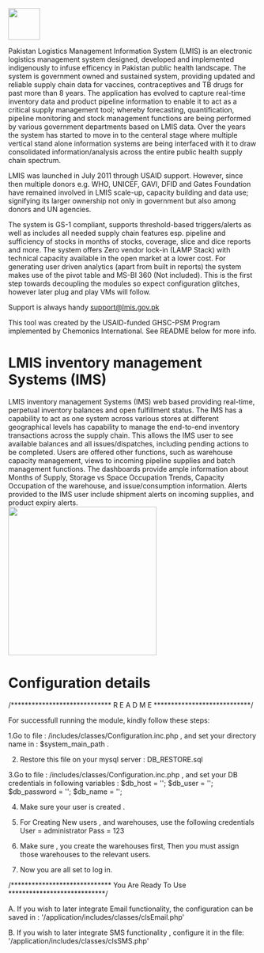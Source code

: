 <img src='https://repository-images.githubusercontent.com/183605059/394a7680-6b39-11e9-837e-5a6ddb717b57' width='64'>


Pakistan Logistics Management Information System (LMIS) is an electronic logistics management system designed, developed and implemented indigenously to infuse efficency in Pakistan public health landscape.  The system is government owned and sustained system, providing updated and reliable supply chain data for vaccines, contraceptives and TB drugs for past more than 8 years. The application has evolved to capture real-time inventory data and product pipeline information to enable it to act as a critical supply management tool; whereby forecasting, quantification, pipeline monitoring and stock management functions are being performed by various government departments based on LMIS data. Over the years the system has started to move in to the centeral stage where multiple vertical stand alone information systems are being interfaced with it to draw consolidated information/analysis across the entire public health supply chain spectrum. 

LMIS was launched in July 2011 through USAID support. However, since then multiple donors e.g. WHO, UNICEF, GAVI, DFID and Gates Foundation have remained involved in LMIS scale-up, capacity building and data use; signifying its larger ownership not only in government but also among donors and UN agencies. 

The system is GS-1 compliant, supports threshold-based triggers/alerts as well as includes all needed supply chain features esp. pipeline and sufficiency of stocks in months of stocks, coverage, slice and dice reports and more. The system offers Zero vendor lock-in (LAMP Stack) with technical capacity available in the open market at a lower cost.  For generating user driven analytics (apart from built in reports) the system makes use of the pivot table and MS-BI 360 (Not included). This is the first step towards decoupling the modules so expect configuration glitches, however later plug and play VMs will follow. 

Support is always handy support@lmis.gov.pk 

This tool was created by the USAID-funded GHSC-PSM Program implemented by Chemonics International. See README below for more info.

# LMIS inventory management Systems (IMS)
LMIS inventory management Systems (IMS) web based providing real-time, perpetual inventory balances and open fulfillment status. The IMS has a capability to act as one system across various stores at different geographical levels has capability to manage the end-to-end inventory transactions across the supply chain. This allows the IMS user to see available balances and all issues/dispatches, including pending actions to be completed. Users are offered other functions, such as warehouse capacity management, views to incoming pipeline supplies and batch management functions. The dashboards provide ample information about Months of Supply, Storage vs Space Occupation Trends, Capacity Occupation of the warehouse, and issue/consumption information. Alerts provided to the IMS user include shipment alerts on incoming supplies, and product expiry alerts. <br>
<img src='https://github.com/pakistanlmis/inventory-management/blob/master/public/images/im.png' width='300'>

# Configuration details
/***************************** R E A D    M E ****************************/

For successfull running the module, kindly follow these steps:

1.Go to file : /includes/classes/Configuration.inc.php , and set your directory name in  : $system_main_path .

2. Restore this file on your mysql server : DB_RESTORE.sql

3.Go to file : /includes/classes/Configuration.inc.php , and set your DB credentials in following variables : 
				$db_host 		= '';
				$db_user 		= '';
				$db_password 	= '';
				$db_name 		= '';
				
				
4. Make sure your user is created .

5. For Creating New users , and warehouses, use the following credentials 
				User	= administrator
				Pass	= 123
				
6. Make sure , you create the warehouses first, Then you must assign those warehouses to the relevant users.
				
7. Now you are all set to log in.

/***************************** You Are Ready To Use ****************************/




A. If you wish to later integrate Email functionality, the configuration can be saved in : '/application/includes/classes/clsEmail.php'

B. If you wish to later integrate SMS functionality , configure it in the file: '/application/includes/classes/clsSMS.php'
